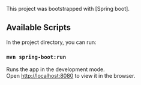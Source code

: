 This project was bootstrapped with [Spring boot].

## Available Scripts

In the project directory, you can run:

### `mvn spring-boot:run`

Runs the app in the development mode.<br />
Open [http://localhost:8080](http://localhost:8080) to view it in the browser.
